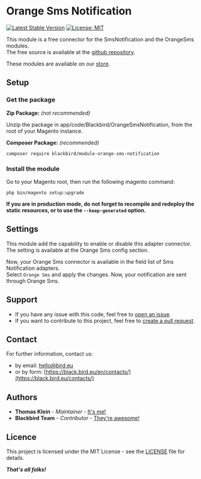 # Orange Sms Notification

[![Latest Stable Version](https://img.shields.io/packagist/v/blackbird/module-orange-sms-notification.svg?style=flat-square)](https://packagist.org/packages/blackbird/module-orange-sms-notification)
[![License: MIT](https://img.shields.io/github/license/blackbird-agency/magento-2-orange-sms-notification.svg?style=flat-square)](./LICENSE)  

This module is a free connector for the SmsNotification and the OrangeSms modules.  
The free source is available at the [github repository](https://github.com/blackbird-agency/magento-2-orange-sms-notification).

These modules are available on our [store](https://store.bird.eu/).

## Setup

### Get the package

**Zip Package:** *(not recommended)*

Unzip the package in app/code/Blackbird/OrangeSmsNotification, from the root of your Magento instance.

**Composer Package:** *(recommended)*

```
composer require blackbird/module-orange-sms-notification
```

### Install the module

Go to your Magento root, then run the following magento command:

```
php bin/magento setup:upgrade
```

**If you are in production mode, do not forget to recompile and redeploy the static resources, or to use the `--keep-generated` option.**

## Settings

This module add the capability to enable or disable this adapter connector.  
The setting is available at the Orange Sms config section.

Now, your Orange Sms connector is available in the field list of Sms Notification adapters.  
Select `Orange Sms` and apply the changes. Now, your notification are sent through Orange Sms.   

## Support

- If you have any issue with this code, feel free to [open an issue](https://github.com/blackbird-agency/magento-2-orange-sms-notification/issues/new).  
- If you want to contribute to this project, feel free to [create a pull request](https://github.com/blackbird-agency/magento-2-orange-sms-notification/compare).

## Contact

For further information, contact us:

- by email: hello@bird.eu
- or by form: [https://black.bird.eu/en/contacts/](https://black.bird.eu/contacts/)

## Authors

- **Thomas Klein** - *Maintainer* - [It's me!](https://github.com/thomas-blackbird)
- **Blackbird Team** - *Contributor* - [They're awesome!](https://github.com/blackbird-agency)

## Licence

This project is licensed under the MIT License - see the [LICENSE](LICENSE) file for details.

***That's all folks!***
